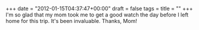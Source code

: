 +++
date = "2012-01-15T04:37:47+00:00"
draft = false
tags = 
title = ""
+++
I'm so glad that my mom took me to get a good watch the day before I left home for this trip. It's been invaluable. Thanks, Mom!